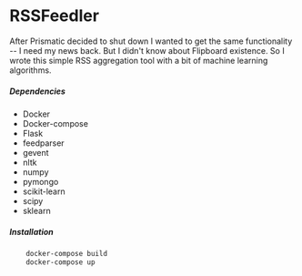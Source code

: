 RSSFeedler
======

After Prismatic decided to shut down I wanted to get the same functionality -- I need my news back. But I didn't know about Flipboard existence. So I wrote this simple RSS aggregation tool with a bit of machine learning algorithms.

##### Dependencies

* Docker
* Docker-compose
* Flask
* feedparser
* gevent
* nltk
* numpy
* pymongo
* scikit-learn
* scipy
* sklearn

##### Installation

```bash
    docker-compose build
    docker-compose up
```
